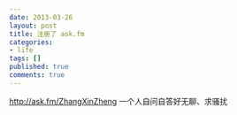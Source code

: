 ```yaml
---
date: 2013-03-26
layout: post
title: 注册了 ask.fm
categories:
- life
tags: []
published: true
comments: true
---
```

<p><a href="http://ask.fm/ZhangXinZheng" target="_blank">http://ask.fm/ZhangXinZheng</a>
一个人自问自答好无聊、求骚扰</p>
